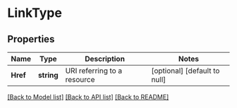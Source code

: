 # LinkType

## Properties
Name | Type | Description | Notes
------------ | ------------- | ------------- | -------------
**Href** | **string** | URI referring to a resource | [optional] [default to null]

[[Back to Model list]](../README.md#documentation-for-models) [[Back to API list]](../README.md#documentation-for-api-endpoints) [[Back to README]](../README.md)


